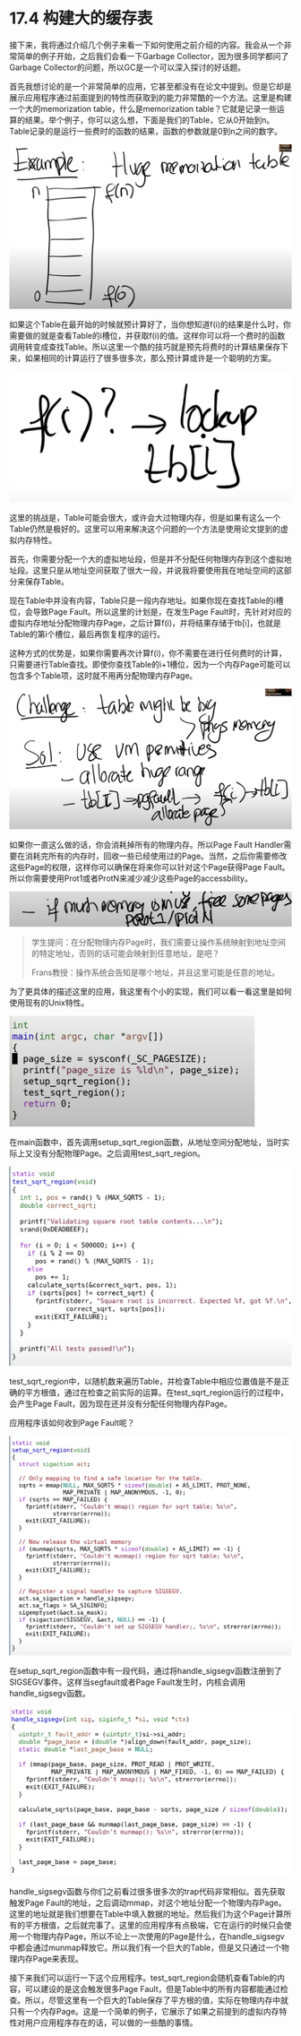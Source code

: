# 17.4 构建大的缓存表

接下来，我将通过介绍几个例子来看一下如何使用之前介绍的内容。我会从一个非常简单的例子开始，之后我们会看一下Garbage Collector，因为很多同学都问了Garbage Collector的问题，所以GC是一个可以深入探讨的好话题。

首先我想讨论的是一个非常简单的应用，它甚至都没有在论文中提到。但是它却是展示应用程序通过前面提到的特性而获取到的能力非常酷的一个方法。这里是构建一个大的memorization table，什么是memorization table？它就是记录一些运算的结果。举个例子，你可以这么想，下面是我们的Table，它从0开始到n。Table记录的是运行一些费时的函数的结果，函数的参数就是0到n之间的数字。

![](../.gitbook/assets/image%20%28768%29.png)

如果这个Table在最开始的时候就预计算好了，当你想知道f\(i\)的结果是什么时，你需要做的就是查看Table的i槽位，并获取f\(i\)的值。这样你可以将一个费时的函数调用转变成查找Table。所以这里一个酷的技巧就是预先将费时的计算结果保存下来，如果相同的计算运行了很多很多次，那么预计算或许是一个聪明的方案。

![](../.gitbook/assets/image%20%28758%29.png)

这里的挑战是，Table可能会很大，或许会大过物理内存，但是如果有这么一个Table仍然是极好的。这里可以用来解决这个问题的一个方法是使用论文提到的虚拟内存特性。

首先，你需要分配一个大的虚拟地址段，但是并不分配任何物理内存到这个虚拟地址段。这里只是从地址空间获取了很大一段，并说我将要使用我在地址空间的这部分来保存Table。

现在Table中并没有内容，Table只是一段内存地址。如果你现在查找Table的i槽位，会导致Page Fault。所以这里的计划是，在发生Page Fault时，先针对对应的虚拟内存地址分配物理内存Page，之后计算f\(i\)，并将结果存储于tb\[i\]，也就是Table的第i个槽位，最后再恢复程序的运行。

这种方式的优势是，如果你需要再次计算f\(i\)，你不需要在进行任何费时的计算，只需要进行Table查找。即使你查找Table的i+1槽位，因为一个内存Page可能可以包含多个Table项，这时就不用再分配物理内存Page。

![](../.gitbook/assets/image%20%28760%29.png)

如果你一直这么做的话，你会消耗掉所有的物理内存。所以Page Fault Handler需要在消耗完所有的内存时，回收一些已经使用过的Page。当然，之后你需要修改这些Page的权限，这样你可以确保在将来你可以针对这个Page获得Page Fault。所以你需要使用Prot1或者ProtN来减少减少这些Page的accessbility。

![](../.gitbook/assets/image%20%28766%29.png)

> 学生提问：在分配物理内存Page时，我们需要让操作系统映射到地址空间的特定地址，否则的话可能会映射到任意地址，是吧？
>
> Frans教授：操作系统会告知是哪个地址，并且这里可能是任意的地址。

为了更具体的描述这里的应用，我这里有个小的实现，我们可以看一看这里是如何使用现有的Unix特性。

![](../.gitbook/assets/image%20%28759%29.png)

在main函数中，首先调用setup\_sqrt\_region函数，从地址空间分配地址，当时实际上又没有分配物理Page。之后调用test\_sqrt\_region。

![](../.gitbook/assets/image%20%28765%29.png)

test\_sqrt\_region中，以随机数来遍历Table，并检查Table中相应位置值是不是正确的平方根值，通过在检查之前实际的运算。在test\_sqrt\_region运行的过程中，会产生Page Fault，因为现在还并没有分配任何物理内存Page。

应用程序该如何收到Page Fault呢？

![](../.gitbook/assets/image%20%28767%29.png)

在setup\_sqrt\_region函数中有一段代码，通过将handle\_sigsegv函数注册到了SIGSEGV事件。这样当segfault或者Page Fault发生时，内核会调用handle\_sigsegv函数。

![](../.gitbook/assets/image%20%28761%29.png)

handle\_sigsegv函数与你们之前看过很多很多次的trap代码非常相似。首先获取触发Page Fault的地址，之后调动mmap，对这个地址分配一个物理内存Page。这里的地址就是我们想要在Table中填入数据的地址。然后我们为这个Page计算所有的平方根值，之后就完事了。这里的应用程序有点极端，它在运行的时候只会使用一个物理内存Page，所以不论上一次使用的Page是什么，在handle\_sigsegv中都会通过munmap释放它。所以我们有一个巨大的Table，但是又只通过一个物理内存Page来表现。

接下来我们可以运行一下这个应用程序。test\_sqrt\_region会随机查看Table的内容，可以建设的是这会触发很多Page Fault，但是Table中的所有内容都能通过检查。所以，尽管这里有一个巨大的Table保存了平方根的值，实际在物理内存中就只有一个内存Page。这是一个简单的例子，它展示了如果之前提到的虚拟内存特性对用户应用程序存在的话，可以做的一些酷的事情。

